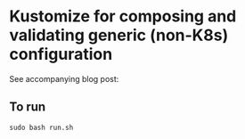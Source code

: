 # Kustomize for composing and validating generic (non-K8s) configuration

See accompanying blog post: 

## To run

```
sudo bash run.sh
```
